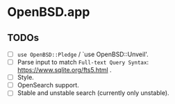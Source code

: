 # OpenBSD.app

## TODOs

- [ ] `use OpenBSD::Pledge` / `use OpenBSD::Unveil'.
- [ ] Parse input to match `Full-text Query Syntax`: https://www.sqlite.org/fts5.html .
- [ ] Style.
- [ ] OpenSearch support.
- [ ] Stable and unstable search (currently only unstable).
